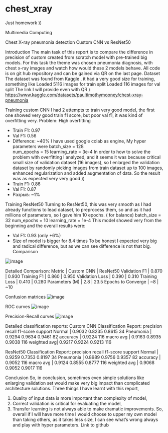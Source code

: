 # chest_xray

Just homework ))






Multimedia Computing

Chest X-ray pneumonia detection
Custom CNN vs ResNet50 


 
Introduction
The main task of this report is to compare the difference in precision of custom created from scratch model with pre-trained big models. For this task the theme was chosen pneumonia diagnosis, with chest x-ray images and watch how would these 2 models behave. All code is on git hub repository and can be gained via QR on the last page.
Dataset
The dataset was found from Kaggle , it had a very good size for training, something like 
Loaded 5116 images for train split
Loaded 116 images for val split
The link I will provide even with QR )
https://www.kaggle.com/datasets/paultimothymooney/chest-xray-pneumonia
 
Training custom CNN
I had 2 attempts to train very good model, the first one showed very good train f1 score, but poor val f1, it was kind of overfitting very.
Problem: High overfitting
- Train F1: 0.97
- Val F1: 0.56
- Difference: ~40%
I have used google colab as engine, 
My hyper parameters were 
batch_size = 128  
num_epochs = 15
learning_rate = 3e-4
In order to how to solve the problem with overfitting I analyzed, and it seems it was because critical small size of validation dataset (16 images), so I enlarged the validation dataset by randomly picking images from train dataset up to 100 images, enhanced regularization and added augmentation of data.
So the result was as expected very very good )) 
- Train F1: 0.86
- Val F1: 0.87
- Разрыв: ~1%

Training ResNet50
Turning to ResNet50, this was very smooth as I had already functions to lead dataset, to preprocess them, so and as it had millions of parameters, so I gave him 10 epochs. ( for balance)
batch_size = 32
num_epochs = 10
learning_rate = 1e-4
This model showed very from the beginning and the overall results were:
- Val F1: 0.93 (only +6%)
- Size of model is bigger for  8.4 times
To be honest I expected very big and radical difference, but as we can see difference is not that big.
Comparison
 
![image](https://github.com/user-attachments/assets/ce604bb6-a271-49b3-a638-06d7b2eddc48)

Detailed Comparison:
Metric               | Custom CNN | ResNet50
Validation F1    |  0.870             | 0.930
Training F1       |  0.860             | 0.950
Validation Loss |  0.390             | 0.310
Training Loss          | 0.410  | 0.280
Parameters (M)        | 2.8     | 23.5
Epochs to Converge | ~8     | ~10

Confusion matrices
![image](https://github.com/user-attachments/assets/2556f9e8-ce0b-4fb6-ad1d-94cbe665a646)

 
ROC curves 
![image](https://github.com/user-attachments/assets/117cf59b-f461-4723-93ea-aa4be2818f8a)
 



Precision-Recall curves
 ![image](https://github.com/user-attachments/assets/934da049-b27b-4145-9b7f-f3a1f7bb5cd2)

Detailed classification reports:
Custom CNN Classification Report:
                     precision    recall    f1-score   support
Normal       | 0.9032      0.8235     0.8615        34
Pneumonia |  0.9294     0.9634     0.9461        82
accuracy      |                  	       0.9224       116
macro avg    |  0.9163    0.8935    0.9038       116
weighted avg|  0.9217    0.9224    0.9213       116

ResNet50 Classification Report:
                       precision    recall    f1-score   support
Normal         | 0.9259      0.7353    0.8197        34
Pneumonia   | 0.8989      0.9756    0.9357        82
accuracy       |                                 0.9052       116
macro avg     | 0.9124    0.8555     0.8777       116
weighted avg | 0.9068    0.9052    0.9017       116

Conclusion
So, in conclusion, sometimes even simple solutions like enlarging validation set would make very big impact than complicated architecture solutions. Three things I have learnt with this report, 
1) Quality of input data is more important than complexity of model, 
2) Correct validation is critical for evaluating the model,
3) Transfer learning is not always able to make dramatic improvements.
So, overall if I will have more time I would choose to upper my own model than taking others, as it takes less size, I can see what’s wrong always and play with hyper parameters.
Link to github
